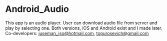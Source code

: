 # Android_Audio
This app is an audio player.
User can download audio file from server and play by selecting one.
Both versions, iOS and Android exist and I made later. 
Co-developers: juseman_jso@hotmail.com, topurosevich@gmail.com
